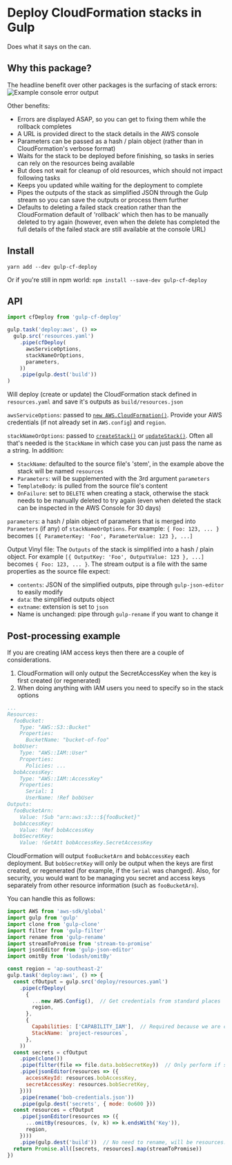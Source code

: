 # Deploy CloudFormation stacks in Gulp 

Does what it says on the can. 

## Why this package? 

The headline benefit over other packages is the surfacing of stack errors:
![Example console error output](https://s3.amazonaws.com/mindhive-package-media/gulp-cf-deploy/error-output-example.png)

Other benefits:

- Errors are displayed ASAP, so you can get to fixing them while the rollback completes
- A URL is provided direct to the stack details in the AWS console
- Parameters can be passed as a hash / plain object (rather than in CloudFormation's verbose format)
- Waits for the stack to be deployed before finishing, so tasks in series can rely on the resources being available
- But does not wait for cleanup of old resources, which should not impact following tasks 
- Keeps you updated while waiting for the deployment to complete
- Pipes the outputs of the stack as simplified JSON through the Gulp stream so you can save the outputs or process 
	them further 
- Defaults to deleting a failed stack creation rather than the CloudFormation default of 'rollback' which then has 
	to be manually deleted to try again (however, even when the delete has completed the full details of the 
	failed stack are still available at the console URL)

## Install

`yarn add --dev gulp-cf-deploy`

Or if you're still in npm world: `npm install --save-dev gulp-cf-deploy`

## API
  
```js
import cfDeploy from 'gulp-cf-deploy'

gulp.task('deploy:aws', () =>
  gulp.src('resources.yaml')
    .pipe(cfDeploy(
      awsServiceOptions,
      stackNameOrOptions,
      parameters,
    ))
    .pipe(gulp.dest('build'))
)
```  

Will deploy (create or update) the CloudFormation stack defined in `resources.yaml` 
and save it's outputs as `build/resources.json`

`awsServiceOptions`: passed to [`new AWS.CloudFormation()`](https://docs.aws.amazon.com/AWSJavaScriptSDK/latest/AWS/CloudFormation.html#constructor-property).
Provide your AWS credentials (if not already set in `AWS.config`) and `region`.
 
`stackNameOrOptions`: passed to [`createStack()`](https://docs.aws.amazon.com/AWSJavaScriptSDK/latest/AWS/CloudFormation.html#createStack-property) 
or [`updateStack()`](https://docs.aws.amazon.com/AWSJavaScriptSDK/latest/AWS/CloudFormation.html#updateStack-property).
Often all that's needed is the `StackName` in which case you can just pass the name as a string.
In addition: 
     
- `StackName`: defaulted to the source file's 'stem', in the example above the stack will be named `resources`
- `Parameters`: will be supplemented with the 3rd argument `parameters` 
- `TemplateBody`: is pulled from the source file's content
- `OnFailure`: set to `DELETE` when creating a stack, otherwise the stack needs to be manually deleted to try again 
	(even when deleted the stack can be inspected in the AWS Console for 30 days)   

`parameters`: a hash / plain object of parameters that is merged into `Parameters` (if any) of `stackNameOrOptions`.
	For example: `{ Foo: 123, ... }` becomes `[{ ParameterKey: 'Foo', ParameterValue: 123 }, ...]`	  

Output Vinyl file: The `Outputs` of the stack is simplified into a hash / plain object. 
 	For example `[{ OutputKey: 'Foo', OutputValue: 123 }, ...]` becomes `{ Foo: 123, ... }`.
	The stream output is a file with the same properties as the source file expect:

- `contents`: JSON of the simplified outputs, pipe through `gulp-json-editor` to easily modify 
- `data`: the simplified outputs object
- `extname`: extension is set to `json` 
- Name is unchanged: pipe through `gulp-rename` if you want to change it 

## Post-processing example
 
If you are creating IAM access keys then there are a couple of considerations.
 
1. CloudFormation will only output the SecretAccessKey when the key is first created (or regenerated)
2. When doing anything with IAM users you need to specify so in the stack options
 
```yaml
...
Resources:
  fooBucket:
    Type: "AWS::S3::Bucket"
    Properties:
      BucketName: "bucket-of-foo"
  bobUser:
    Type: "AWS::IAM::User"
    Properties:
      Policies: ...
  bobAccessKey:
    Type: "AWS::IAM::AccessKey"
    Properties:
      Serial: 1
      UserName: !Ref bobUser
Outputs:
  fooBucketArn:
    Value: !Sub "arn:aws:s3:::${fooBucket}"
  bobAccessKey:
    Value: !Ref bobAccessKey
  bobSecretKey:
    Value: !GetAtt bobAccessKey.SecretAccessKey
```

CloudFormation will output `fooBucketArn` and `bobAccessKey` each deployment. 
But `bobSecretKey` will only be output when the keys are first created, or regenerated 
(for example, if the `Serial` was changed). Also, for security, you would want to be managing
you secret and access keys separately from other resource information (such as `fooBucketArn`).

You can handle this as follows:

```js
import AWS from 'aws-sdk/global'
import gulp from 'gulp'
import clone from 'gulp-clone'
import filter from 'gulp-filter'
import rename from 'gulp-rename'
import streamToPromise from 'stream-to-promise'
import jsonEditor from 'gulp-json-editor'
import omitBy from 'lodash/omitBy'

const region = 'ap-southeast-2' 
gulp.task('deploy:aws', () => {
  const cfOutput = gulp.src('deploy/resources.yaml')
    .pipe(cfDeploy(
      {
        ...new AWS.Config(),  // Get credentials from standard places
        region,
      },
      {
        Capabilities: ['CAPABILITY_IAM'],  // Required because we are creating a user
        StackName: `project-resources`,
      },
    ))
  const secrets = cfOutput
    .pipe(clone())
    .pipe(filter(file => file.data.bobSecretKey))  // Only perform if secret key was output
    .pipe(jsonEditor(resources => ({
      accessKeyId: resources.bobAccessKey,
      secretAccessKey: resources.bobSecretKey,
    })))
    .pipe(rename('bob-credentials.json'))
    .pipe(gulp.dest('secrets', { mode: 0o600 }))
  const resources = cfOutput
    .pipe(jsonEditor(resources => ({
      ...omitBy(resources, (v, k) => k.endsWith('Key')),
      region,
    })))
    .pipe(gulp.dest('build'))  // No need to rename, will be resources.json
  return Promise.all([secrets, resources].map(streamToPromise))
})
```
